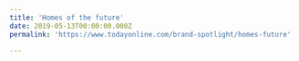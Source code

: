 ```yaml
---
title: 'Homes of the future'
date: 2019-05-13T00:00:00.000Z
permalink: 'https://www.todayonline.com/brand-spotlight/homes-future'

---
```


